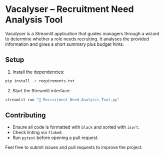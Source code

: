 # Vacalyser – Recruitment Need Analysis Tool

Vacalyser is a Streamlit application that guides managers through a wizard to determine whether a role needs recruiting. It analyses the provided information and gives a short summary plus budget hints.

## Setup

1. Install the dependencies:

```bash
pip install -r requirements.txt
```

2. Start the Streamlit interface:

```bash
streamlit run "🧭 Recruitment_Need_Analysis_Tool.py"
```

## Contributing

- Ensure all code is formatted with `black` and sorted with `isort`.
- Check linting via `flake8`.
- Run `pytest` before opening a pull request.

Feel free to submit issues and pull requests to improve the project.
